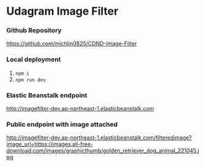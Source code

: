 # Udagram Image Filter

### Github Repository

https://github.com/michlin0825/CDND-Image-Filter

### Local deployment

1. `npm i`
2. `npm run dev`

### Elastic Beanstalk endpoint

http://imagefilter-dev.ap-northeast-1.elasticbeanstalk.com

### Public endpoint with image attached

http://imagefilter-dev.ap-northeast-1.elasticbeanstalk.com/filteredimage?image_url=https://images.all-free-download.com/images/graphicthumb/golden_retriever_dog_animal_221045.jpg
